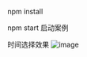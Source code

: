 npm install

npm start  启动案例

时间选择效果
 ![image](https://github.com/lilu/react-date-select/raw/master/images/datechoose.png)
 
